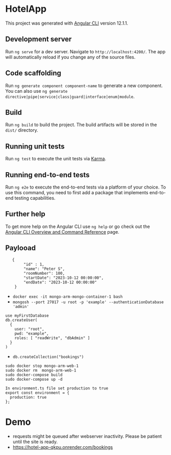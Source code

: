 # HotelApp

This project was generated with [Angular CLI](https://github.com/angular/angular-cli) version 12.1.1.

## Development server

Run `ng serve` for a dev server. Navigate to `http://localhost:4200/`. The app will automatically reload if you change any of the source files.

## Code scaffolding

Run `ng generate component component-name` to generate a new component. You can also use `ng generate directive|pipe|service|class|guard|interface|enum|module`.

## Build

Run `ng build` to build the project. The build artifacts will be stored in the `dist/` directory.

## Running unit tests

Run `ng test` to execute the unit tests via [Karma](https://karma-runner.github.io).

## Running end-to-end tests

Run `ng e2e` to execute the end-to-end tests via a platform of your choice. To use this command, you need to first add a package that implements end-to-end testing capabilities.

## Further help

To get more help on the Angular CLI use `ng help` or go check out the [Angular CLI Overview and Command Reference](https://angular.io/cli) page.

## Paylooad
```
   {
        "id" : 1,
        "name": "Peter S",
        "roomNumber": 100,
        "startDate": "2023-10-12 00:00:00",
        "endDate": "2023-10-12 00:00:00"
    }
```

- `docker exec -it mongo-arm-mongo-container-1 bash`
- `mongosh --port 27017 -u root -p 'example' --authenticationDatabase 'admin'`
```
use myFirstDatabase
db.createUser(
  {
    user: "root",
    pwd: "example",
    roles: [ "readWrite", "dbAdmin" ]
  }
)
```
- `db.createCollection("bookings")`

```
sudo docker stop mongo-arm-web-1
sudo docker rm  mongo-arm-web-1
sudo docker-compose build
sudo docker-compose up -d
```

```
In environment.ts file set production to true
export const environment = {
  production: true
};
```

# Demo

- requests might be queued after webserver inactivity. Please be patient until the site is ready.
- https://hotel-app-qkpu.onrender.com/bookings
